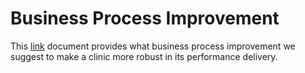 # Business Process Improvement
This [link]() document provides what business process improvement we suggest to make a clinic more robust in its performance delivery.
